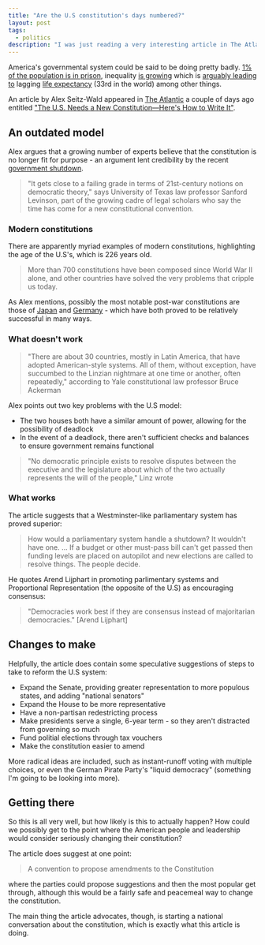 ```yaml
---
title: "Are the U.S constitution's days numbered?"
layout: post
tags:
  - politics
description: "I was just reading a very interesting article in The Atlantic about the prospect of rewriting the constitution. It made quite a compelling argument."
---
```


America's governmental system could be said to be doing pretty badly. [1% of the population is in prison](http://en.wikipedia.org/wiki/List_of_countries_by_incarceration_rate), inequality [is growing](http://en.wikipedia.org/wiki/List_of_countries_by_income_equality) which is [arguably leading to](http://www.washingtonpost.com/business/economy/research-ties-economic-inequality-to-gap-in-life-expectancy/2013/03/10/c7a323c4-7094-11e2-8b8d-e0b59a1b8e2a_story.html) lagging [life expectancy](http://en.wikipedia.org/wiki/List_of_countries_by_life_expectancy) (33rd in the world) among other things.

An article by Alex Seitz-Wald appeared in [The Atlantic](http://www.theatlantic.com/) a couple of days ago entitled ["The U.S. Needs a New Constitution—Here's How to Write It"](http://www.theatlantic.com/politics/archive/2013/11/the-us-needs-a-new-constitution-heres-how-to-write-it/281090/).

## An outdated model

Alex argues that a growing number of experts believe that the constitution is no longer fit for purpose - an argument lent credibility by the recent [government shutdown](http://en.wikipedia.org/wiki/United_States_federal_government_shutdown_of_2013).

> "It gets close to a failing grade in terms of 21st-century notions on democratic theory," says University of Texas law professor Sanford Levinson, part of the growing cadre of legal scholars who say the time has come for a new constitutional convention.

### Modern constitutions

There are apparently myriad examples of modern constitutions, highlighting the age of the U.S's, which is 226 years old.

> More than 700 constitutions have been composed since World War II alone, and other countries have solved the very problems that cripple us today.

As Alex mentions, possibly the most notable post-war constitutions are those of [Japan](http://en.wikipedia.org/wiki/Japanese_constitution) and [Germany](http://en.wikipedia.org/wiki/German_constitution) - which have both proved to be relatively successful in many ways.

### What doesn't work

> "There are about 30 countries, mostly in Latin America, that have adopted American-style systems. All of them, without exception, have succumbed to the Linzian nightmare at one time or another, often repeatedly," according to Yale constitutional law professor Bruce Ackerman

Alex points out two key problems with the U.S model:

- The two houses both have a similar amount of power, allowing for the possibility of deadlock
- In the event of a deadlock, there aren't sufficient checks and balances to ensure government remains functional

> "No democratic principle exists to resolve disputes between the executive and the legislature about which of the two actually represents the will of the people," Linz wrote

### What works

The article suggests that a Westminster-like parliamentary system has proved superior:

> How would a parliamentary system handle a shutdown? It wouldn't have one. ... If a budget or other must-pass bill can't get passed then funding levels are placed on autopilot and new elections are called to resolve things. The people decide.

He quotes Arend Lijphart in promoting parlimentary systems and Proportional Representation (the opposite of the U.S) as encouraging consensus:

> "Democracies work best if they are consensus instead of majoritarian democracies." [Arend Lijphart]

## Changes to make

Helpfully, the article does contain some speculative suggestions of steps to take to reform the U.S system:

- Expand the Senate, providing greater representation to more populous states, and adding "national senators"
- Expand the House to be more representative
- Have a non-partisan redestricting process
- Make presidents serve a single, 6-year term - so they aren't distracted from governing so much
- Fund politial elections through tax vouchers
- Make the constitution easier to amend

More radical ideas are included, such as instant-runoff voting with multiple choices, or even the German Pirate Party's "liquid democracy" (something I'm going to be looking into more).

## Getting there

So this is all very well, but how likely is this to actually happen? How could we possibly get to the point where the American people and leadership would consider seriously changing their constitution?

The article does suggest at one point:

> A convention to propose amendments to the Constitution

where the parties could propose suggestions and then the most popular get through, although this would be a fairly safe and peacemeal way to change the constitution.

The main thing the article advocates, though, is starting a national conversation about the constitution, which is exactly what this article is doing.
